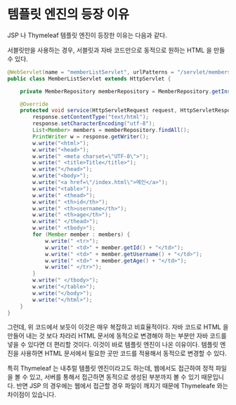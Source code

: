 # 템플릿 엔진의 등장 이유

JSP 나 Thymeleaf 템플릿 엔진이 등장한 이유는 다음과 같다.

서블릿만을 사용하는 경우, 서블릿과 자바 코드만으로 동적으로 원하는 HTML 을 만들 수 있다.

```java
@WebServlet(name = "memberListServlet", urlPatterns = "/servlet/members")
public class MemberListServlet extends HttpServlet {

    private MemberRepository memberRepository = MemberRepository.getInstance();

    @Override
    protected void service(HttpServletRequest request, HttpServletResponse response) throws ServletException, IOException {
        response.setContentType("text/html");
        response.setCharacterEncoding("utf-8");
        List<Member> members = memberRepository.findAll();
        PrintWriter w = response.getWriter();
        w.write("<html>");
        w.write("<head>");
        w.write(" <meta charset=\"UTF-8\">");
        w.write(" <title>Title</title>");
        w.write("</head>");
        w.write("<body>");
        w.write("<a href=\"/index.html\">메인</a>");
        w.write("<table>");
        w.write(" <thead>");
        w.write(" <th>id</th>");
        w.write(" <th>username</th>");
        w.write(" <th>age</th>");
        w.write(" </thead>");
        w.write(" <tbody>");
        for (Member member : members) {
            w.write(" <tr>");
            w.write(" <td>" + member.getId() + "</td>");
            w.write(" <td>" + member.getUsername() + "</td>");
            w.write(" <td>" + member.getAge() + "</td>");
            w.write(" </tr>");
        }
        w.write(" </tbody>");
        w.write("</table>");
        w.write("</body>");
        w.write("</html>");
    }
}
```

그런데, 위 코드에서 보듯이 이것은 매우 복잡하고 비효율적이다. 자바 코드로 HTML 을 만들어 내는 것 보다 차라리 HTML 문서에 동적으로 변경해야 하는 부분만 자바 코드를 넣을 수 있다면
더 편리할 것이다. 이것이 바로 템플릿 엔진이 나온 이유이다.
템플릿 엔진을 사용하면 HTML 문서에서 필요한 곳만 코드를 적용해서 동적으로 변경할 수 있다.

특히 Thymeleaf 는 내추럴 템플릿 엔진이라고도 하는데, 웹에서도 접근하여 정적 파일을 볼 수 있고, 서버를 통해서 접근하면 동적으로 생성된 부분까지 볼 수 있기 때문입니다.
반면 JSP 의 경우에는 웹에서 접근할 경우 파일이 깨지기 때문에 Thymeleafe 와는 차이점이 있습니다.

